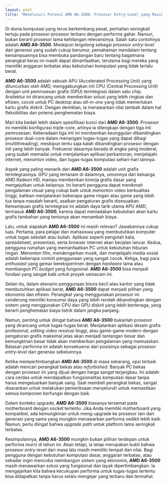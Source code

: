```yaml
---
layout: post
title: "Menelusuri Potensi AMD A6-3500: Prosesor Entry-Level yang Masih Relevan"
---
```


Di dunia komputasi yang terus berkembang pesat, perhatian seringkali tertuju pada prosesor-prosesor terbaru dengan performa gahar. Namun, bukan berarti prosesor lama kehilangan relevansinya. Salah satu contohnya adalah **AMD A6-3500**. Meskipun tergolong sebagai prosesor *entry-level* dari generasi yang sudah cukup berumur, pemahaman mendalam tentang kemampuannya bisa membuka pandangan baru tentang bagaimana perangkat keras ini masih dapat dimanfaatkan, terutama bagi mereka yang memiliki anggaran terbatas atau kebutuhan komputasi yang tidak terlalu berat.

**AMD A6-3500** adalah sebuah APU (Accelerated Processing Unit) yang diluncurkan oleh AMD, menggabungkan inti CPU (Central Processing Unit) dengan unit pemrosesan grafis (GPU) terintegrasi dalam satu chip. Arsitektur ini dirancang untuk memberikan solusi yang lebih ringkas dan efisien, cocok untuk PC desktop atau *all-in-one* yang tidak memerlukan kartu grafis diskrit. Dengan demikian, ia menawarkan nilai tambah dalam hal fleksibilitas dan potensi penghematan biaya.

Mari kita bedah lebih dalam spesifikasi kunci dari **AMD A6-3500**. Prosesor ini memiliki konfigurasi triple-core, artinya ia dilengkapi dengan tiga inti pemrosesan. Keberadaan tiga inti ini memberikan keunggulan dibandingkan prosesor dual-core dalam menangani tugas-tugas yang dapat dibagi (multithreading), meskipun tentu saja kalah dibandingkan prosesor dengan inti yang lebih banyak. Frekuensi dasarnya berada di angka yang moderat, yang sudah memadai untuk menjalankan aplikasi perkantoran, menjelajahi internet, menonton video, dan tugas-tugas komputasi sehari-hari lainnya.

Aspek yang paling menarik dari **AMD A6-3500** adalah unit grafis terintegrasinya. GPU yang tertanam di dalamnya, umumnya dari keluarga AMD Radeon HD, mampu memberikan kinerja grafis dasar yang mengejutkan untuk kelasnya. Ini berarti pengguna dapat menikmati pengalaman visual yang cukup baik untuk menonton video berkualitas tinggi, bahkan menjalankan beberapa game ringan atau game yang lebih tua tanpa masalah berarti, asalkan pengaturan grafis disesuaikan. Kemampuan grafis terintegrasi ini adalah daya tarik utama APU AMD, termasuk **AMD A6-3500**, karena dapat meniadakan kebutuhan akan kartu grafis tambahan yang tentunya akan menambah biaya.

Lalu, untuk siapakah **AMD A6-3500** ini masih relevan? Jawabannya cukup luas. Pertama, para pelajar dan mahasiswa yang membutuhkan komputer untuk tugas sekolah atau kuliah. Aplikasi seperti pengolah kata, spreadsheet, presentasi, serta browser internet akan berjalan lancar. Kedua, pengguna rumahan yang memanfaatkan PC untuk kebutuhan hiburan ringan. Menonton film, mendengarkan musik, dan menjelajahi media sosial adalah beberapa contoh penggunaan yang sangat cocok. Ketiga, bagi para *enthusiast* yang gemar bereksperimen dengan *hardware* lama atau membangun PC *budget* yang fungsional. **AMD A6-3500** bisa menjadi fondasi yang sangat baik untuk proyek semacam ini.

Selain itu, dalam skenario penggunaan bisnis kecil atau kantor yang tidak membutuhkan aplikasi berat, **AMD A6-3500** dapat menjadi pilihan yang ekonomis dan efisien. Perangkat yang menggunakan prosesor ini cenderung memiliki konsumsi daya yang lebih rendah dibandingkan dengan sistem yang menggunakan CPU dan GPU diskrit yang lebih bertenaga, yang berarti penghematan biaya listrik dalam jangka panjang.

Namun, penting untuk diingat bahwa **AMD A6-3500** bukanlah prosesor yang dirancang untuk tugas-tugas berat. Menjalankan aplikasi desain grafis profesional, *editing* video resolusi tinggi, atau game-game modern dengan pengaturan grafis maksimal jelas akan menjadi tantangan besar dan kemungkinan besar tidak akan memberikan pengalaman yang memuaskan. Batasan performa ini adalah konsekuensi dari posisinya sebagai prosesor *entry-level* dari generasi sebelumnya.

Ketika mempertimbangkan **AMD A6-3500** di masa sekarang, opsi terbaik adalah mencari perangkat bekas atau *refurbished*. Banyak PC bekas dengan prosesor ini yang dijual dengan harga sangat terjangkau. Ini adalah cara cerdas untuk mendapatkan fungsionalitas komputasi dasar tanpa harus mengeluarkan banyak uang. Saat membeli perangkat bekas, sangat disarankan untuk melakukan pemeriksaan menyeluruh untuk memastikan semua komponen berfungsi dengan baik.

Dalam konteks upgrade, **AMD A6-3500** biasanya tersemat pada motherboard dengan *socket* tertentu. Jika Anda memiliki motherboard yang kompatibel, ada kemungkinan untuk meng-upgrade ke prosesor lain dari generasi yang sama yang mungkin menawarkan performa sedikit lebih baik. Namun, perlu diingat bahwa *upgrade path* untuk platform lama seringkali terbatas.

Kesimpulannya, **AMD A6-3500** mungkin bukan pilihan terdepan untuk performa murni di tahun ini. Akan tetapi, ia tetap merupakan bukti bahwa prosesor *entry-level* dari masa lalu masih memiliki tempat dan nilai. Bagi pengguna dengan kebutuhan komputasi dasar, anggaran terbatas, atau sekadar ingin mencoba membangun sistem yang ekonomis, **AMD A6-3500** masih menawarkan solusi yang fungsional dan layak dipertimbangkan. Ia mengajarkan kita bahwa kecukupan performa untuk tugas-tugas tertentu bisa didapatkan tanpa harus selalu mengejar yang terbaru dan termahal.
